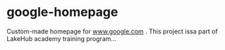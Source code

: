 # google-homepage
Custom-made homepage for www.google.com . This project issa part of LakeHub academy training program...
